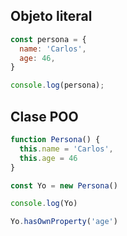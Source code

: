 ## Objeto literal
```js
const persona = {
  name: 'Carlos',
  age: 46,
}

console.log(persona);
```


## Clase POO
```js
function Persona() {
  this.name = 'Carlos',
  this.age = 46
}

const Yo = new Persona()

console.log(Yo)

Yo.hasOwnProperty('age')
```